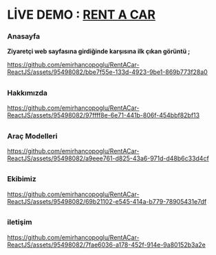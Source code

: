   <h1>LİVE DEMO : <a href="https://rentcarwithreact.netlify.app"> RENT A CAR</a></h1>

 ### Anasayfa
<b>Ziyaretçi web sayfasına girdiğinde karşısına ilk çıkan görüntü ; </b>



https://github.com/emirhancopoglu/RentACar-ReactJS/assets/95498082/bbe7f55e-133d-4923-9be1-869b773f28a0


##
### Hakkımızda
https://github.com/emirhancopoglu/RentACar-ReactJS/assets/95498082/97ffff8e-6e71-441b-806f-454bbf82bf13

##
### Araç Modelleri
https://github.com/emirhancopoglu/RentACar-ReactJS/assets/95498082/a9eee761-d825-43a6-971d-d48b6c33d4cf


##
### Ekibimiz
https://github.com/emirhancopoglu/RentACar-ReactJS/assets/95498082/69b21102-e545-414a-b779-78905431e7df

##
### iletişim
https://github.com/emirhancopoglu/RentACar-ReactJS/assets/95498082/7fae6036-a178-452f-914e-9a80152b3a2e


